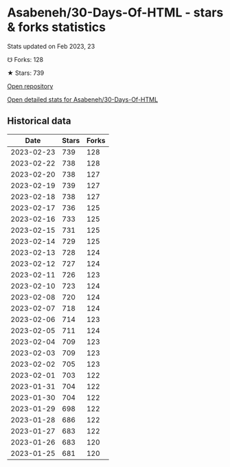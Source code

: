 # Asabeneh/30-Days-Of-HTML - stars & forks statistics

Stats updated on Feb 2023, 23

☋ Forks: 128

★ Stars: 739

[Open repository](https://github.com/Asabeneh/30-Days-Of-HTML)

[Open detailed stats for Asabeneh/30-Days-Of-HTML](https://reviewgithub.com/rep/Asabeneh/30-Days-Of-HTML)

## Historical data
| Date | Stars | Forks |
|------|-------|-------|
| 2023-02-23 | 739 | 128 | 
| 2023-02-22 | 738 | 128 | 
| 2023-02-20 | 738 | 127 | 
| 2023-02-19 | 739 | 127 | 
| 2023-02-18 | 738 | 127 | 
| 2023-02-17 | 736 | 125 | 
| 2023-02-16 | 733 | 125 | 
| 2023-02-15 | 731 | 125 | 
| 2023-02-14 | 729 | 125 | 
| 2023-02-13 | 728 | 124 | 
| 2023-02-12 | 727 | 124 | 
| 2023-02-11 | 726 | 123 | 
| 2023-02-10 | 723 | 124 | 
| 2023-02-08 | 720 | 124 | 
| 2023-02-07 | 718 | 124 | 
| 2023-02-06 | 714 | 123 | 
| 2023-02-05 | 711 | 124 | 
| 2023-02-04 | 709 | 123 | 
| 2023-02-03 | 709 | 123 | 
| 2023-02-02 | 705 | 123 | 
| 2023-02-01 | 703 | 122 | 
| 2023-01-31 | 704 | 122 | 
| 2023-01-30 | 704 | 122 | 
| 2023-01-29 | 698 | 122 | 
| 2023-01-28 | 686 | 122 | 
| 2023-01-27 | 683 | 122 | 
| 2023-01-26 | 683 | 120 | 
| 2023-01-25 | 681 | 120 | 

